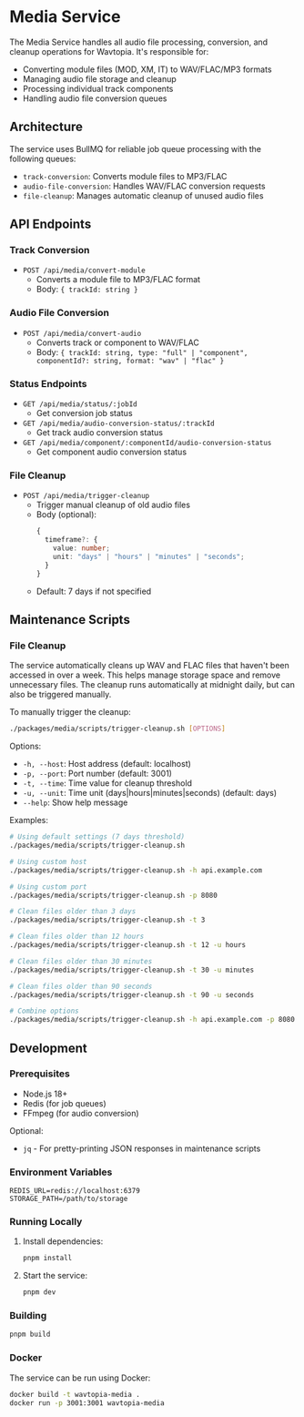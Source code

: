 # Media Service

The Media Service handles all audio file processing, conversion, and cleanup operations for Wavtopia. It's responsible for:

- Converting module files (MOD, XM, IT) to WAV/FLAC/MP3 formats
- Managing audio file storage and cleanup
- Processing individual track components
- Handling audio file conversion queues

## Architecture

The service uses BullMQ for reliable job queue processing with the following queues:

- `track-conversion`: Converts module files to MP3/FLAC
- `audio-file-conversion`: Handles WAV/FLAC conversion requests
- `file-cleanup`: Manages automatic cleanup of unused audio files

## API Endpoints

### Track Conversion

- `POST /api/media/convert-module`
  - Converts a module file to MP3/FLAC format
  - Body: `{ trackId: string }`

### Audio File Conversion

- `POST /api/media/convert-audio`
  - Converts track or component to WAV/FLAC
  - Body: `{ trackId: string, type: "full" | "component", componentId?: string, format: "wav" | "flac" }`

### Status Endpoints

- `GET /api/media/status/:jobId`
  - Get conversion job status
- `GET /api/media/audio-conversion-status/:trackId`
  - Get track audio conversion status
- `GET /api/media/component/:componentId/audio-conversion-status`
  - Get component audio conversion status

### File Cleanup

- `POST /api/media/trigger-cleanup`
  - Trigger manual cleanup of old audio files
  - Body (optional):
    ```typescript
    {
      timeframe?: {
        value: number;
        unit: "days" | "hours" | "minutes" | "seconds";
      }
    }
    ```
  - Default: 7 days if not specified

## Maintenance Scripts

### File Cleanup

The service automatically cleans up WAV and FLAC files that haven't been accessed in over a week. This helps manage storage space and remove unnecessary files. The cleanup runs automatically at midnight daily, but can also be triggered manually.

To manually trigger the cleanup:

```bash
./packages/media/scripts/trigger-cleanup.sh [OPTIONS]
```

Options:

- `-h, --host`: Host address (default: localhost)
- `-p, --port`: Port number (default: 3001)
- `-t, --time`: Time value for cleanup threshold
- `-u, --unit`: Time unit (days|hours|minutes|seconds) (default: days)
- `--help`: Show help message

Examples:

```bash
# Using default settings (7 days threshold)
./packages/media/scripts/trigger-cleanup.sh

# Using custom host
./packages/media/scripts/trigger-cleanup.sh -h api.example.com

# Using custom port
./packages/media/scripts/trigger-cleanup.sh -p 8080

# Clean files older than 3 days
./packages/media/scripts/trigger-cleanup.sh -t 3

# Clean files older than 12 hours
./packages/media/scripts/trigger-cleanup.sh -t 12 -u hours

# Clean files older than 30 minutes
./packages/media/scripts/trigger-cleanup.sh -t 30 -u minutes

# Clean files older than 90 seconds
./packages/media/scripts/trigger-cleanup.sh -t 90 -u seconds

# Combine options
./packages/media/scripts/trigger-cleanup.sh -h api.example.com -p 8080 -t 1.5 -u hours
```

## Development

### Prerequisites

- Node.js 18+
- Redis (for job queues)
- FFmpeg (for audio conversion)

Optional:

- `jq` - For pretty-printing JSON responses in maintenance scripts

### Environment Variables

```
REDIS_URL=redis://localhost:6379
STORAGE_PATH=/path/to/storage
```

### Running Locally

1. Install dependencies:

   ```bash
   pnpm install
   ```

2. Start the service:
   ```bash
   pnpm dev
   ```

### Building

```bash
pnpm build
```

### Docker

The service can be run using Docker:

```bash
docker build -t wavtopia-media .
docker run -p 3001:3001 wavtopia-media
```
